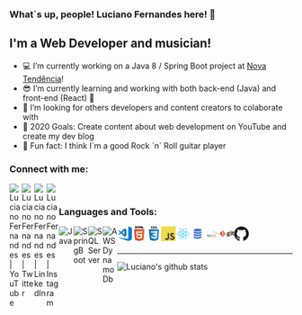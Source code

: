 ### What´s up, people! Luciano Fernandes here! 👋

## I'm a Web Developer and musician!

-   💻 I’m currently working on a Java 8 / Spring Boot project at [Nova Tendência][sitenova]!
-   😎 I’m currently learning and working with both back-end (Java) and front-end (React) 🤣
-   👯 I’m looking for others developers and content creators to colaborate with
-   🥅 2020 Goals: Create content about web development on YouTube and create my dev blog
-   🎸 Fun fact: I think I´m a good Rock ´n´ Roll guitar player

### Connect with me:

[<img align="left" alt="Luciano Fernandes | YouTube" width="22px" src="https://cdn.jsdelivr.net/npm/simple-icons@v3/icons/youtube.svg" />][youtube]
[<img align="left" alt="Luciano Fernandes | Twitter" width="22px" src="https://cdn.jsdelivr.net/npm/simple-icons@v3/icons/twitter.svg" />][twitter]
[<img align="left" alt="Luciano Fernandes | LinkedIn" width="22px" src="https://cdn.jsdelivr.net/npm/simple-icons@v3/icons/linkedin.svg" />][linkedin]
[<img align="left" alt="Luciano Fernandes | Instagram" width="22px" src="https://cdn.jsdelivr.net/npm/simple-icons@v3/icons/instagram.svg" />][instagram]

<br />

### Languages and Tools:

<img align="left" alt="Java" width="26px" src="https://img.icons8.com/color/48/000000/java-coffee-cup-logo.png" />
<img align="left" alt="SpringBoot" width="26px" src="https://img.icons8.com/color/48/000000/spring-logo.png" />
<img align="left" alt="SQL Server" width="26px" src="https://img.icons8.com/color/48/000000/microsoft-sql-server.png" />
<img align="left" alt="AWS DynamoDb" width="26px" src="https://img.icons8.com/color/48/000000/amazon-web-services.png" />
<img align="left" alt="Visual Studio Code" width="26px" src="https://raw.githubusercontent.com/github/explore/80688e429a7d4ef2fca1e82350fe8e3517d3494d/topics/visual-studio-code/visual-studio-code.png" />
<img align="left" alt="HTML5" width="26px" src="https://raw.githubusercontent.com/github/explore/80688e429a7d4ef2fca1e82350fe8e3517d3494d/topics/html/html.png" />
<img align="left" alt="CSS3" width="26px" src="https://raw.githubusercontent.com/github/explore/80688e429a7d4ef2fca1e82350fe8e3517d3494d/topics/css/css.png" />
<img align="left" alt="JavaScript" width="26px" src="https://raw.githubusercontent.com/github/explore/80688e429a7d4ef2fca1e82350fe8e3517d3494d/topics/javascript/javascript.png" />
<img align="left" alt="React" width="26px" src="https://raw.githubusercontent.com/github/explore/80688e429a7d4ef2fca1e82350fe8e3517d3494d/topics/react/react.png" />
<img align="left" alt="SQL" width="26px" src="https://raw.githubusercontent.com/github/explore/80688e429a7d4ef2fca1e82350fe8e3517d3494d/topics/sql/sql.png" />
<img align="left" alt="MySQL" width="26px" src="https://raw.githubusercontent.com/github/explore/80688e429a7d4ef2fca1e82350fe8e3517d3494d/topics/mysql/mysql.png" />
<img align="left" alt="Git" width="26px" src="https://raw.githubusercontent.com/github/explore/80688e429a7d4ef2fca1e82350fe8e3517d3494d/topics/git/git.png" />
<img align="left" alt="GitHub" width="26px" src="https://raw.githubusercontent.com/github/explore/78df643247d429f6cc873026c0622819ad797942/topics/github/github.png" />

<br />
<br />

---

![Luciano's github stats](https://github-readme-stats.vercel.app/api?username=lucianopopo&show_icons=true&theme=radical)

[sitenova]: https://www.ntendencia.com.br/
[twitter]: https://twitter.com/lucianopopo
[youtube]: https://www.youtube.com/channel/UC3Ib5mQIqc7sqJXt0mgeKgA
[instagram]: https://www.instagram.com/lucianopopo/
[linkedin]: https://www.linkedin.com/in/lucianopopo/
